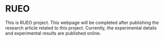 # RUEO

This is RUEO project. This webpage will be completed after publishing the research article related to this project. Currently, the experimental details and experimental results are published online.
